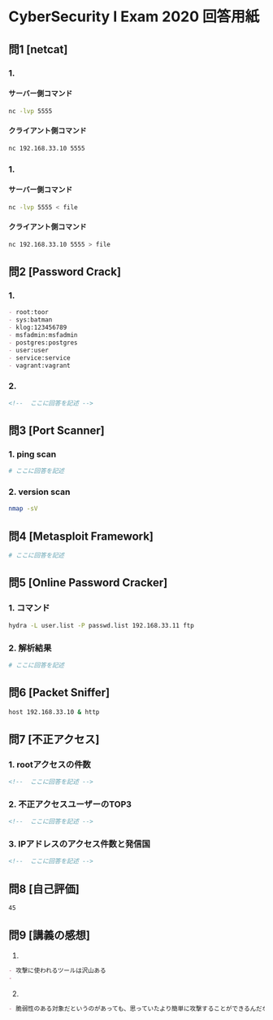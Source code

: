 # CyberSecurity I Exam 2020 回答用紙

## 問1 [netcat]

### 1.
#### サーバー側コマンド

```sh
nc -lvp 5555
```
#### クライアント側コマンド

```sh
nc 192.168.33.10 5555
```
### 1.
#### サーバー側コマンド

```sh
nc -lvp 5555 < file
```
#### クライアント側コマンド

```sh
nc 192.168.33.10 5555 > file
```

## 問2 [Password Crack]

### 1.
```md
- root:toor
- sys:batman
- klog:123456789
- msfadmin:msfadmin
- postgres:postgres
- user:user
- service:service
- vagrant:vagrant
```

### 2.
```md
<!--  ここに回答を記述 -->

```

## 問3 [Port Scanner]

### 1. ping scan

```sh
# ここに回答を記述

```

### 2. version scan

```sh
nmap -sV
```

## 問4 [Metasploit Framework]

```sh
# ここに回答を記述

```

## 問5 [Online Password Cracker]


### 1. コマンド

```sh
hydra -L user.list -P passwd.list 192.168.33.11 ftp
```

### 2. 解析結果

```sh
# ここに回答を記述

```

## 問6 [Packet Sniffer]

```sh
host 192.168.33.10 & http
```

## 問7 [不正アクセス]

### 1. rootアクセスの件数

```md
<!--  ここに回答を記述 -->

```

### 2. 不正アクセスユーザーのTOP3

```md
<!--  ここに回答を記述 -->

```
### 3. IPアドレスのアクセス件数と発信国

```md
<!--  ここに回答を記述 -->

```

## 問8 [自己評価]

```md
45
```

## 問9 [講義の感想]

1.

```md
- 攻撃に使われるツールは沢山ある
- 
```

2.
```md
- 脆弱性のある対象だというのがあっても、思っていたより簡単に攻撃することができるんだなと思った
```

